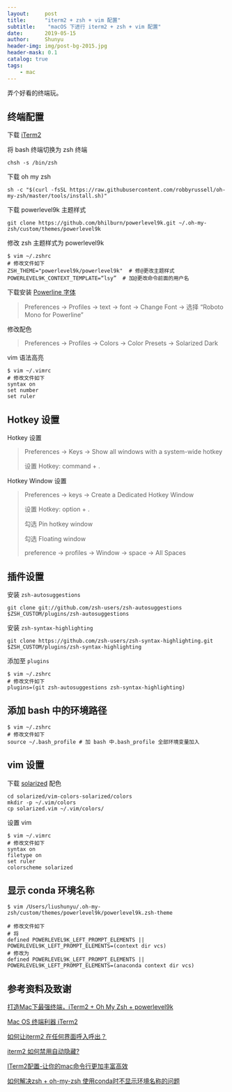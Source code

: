 ```yaml
---
layout:     post
title:      "iterm2 + zsh + vim 配置"
subtitle:    "macOS 下进行 iterm2 + zsh + vim 配置"
date:       2019-05-15
author:     Shunyu
header-img: img/post-bg-2015.jpg
header-mask: 0.1
catalog: true
tags:
    - mac
---
```




弄个好看的终端玩。



## 终端配置

下载 [iTerm2](https://www.iterm2.com/downloads.html)



将 bash 终端切换为 zsh 终端

```
chsh -s /bin/zsh
```



下载 oh my zsh

```
sh -c "$(curl -fsSL https://raw.githubusercontent.com/robbyrussell/oh-my-zsh/master/tools/install.sh)"
```



下载 powerlevel9k 主题样式

```
git clone https://github.com/bhilburn/powerlevel9k.git ~/.oh-my-zsh/custom/themes/powerlevel9k
```



修改 zsh 主题样式为 powerlevel9k

```
$ vim ~/.zshrc
# 修改文件如下
ZSH_THEME="powerlevel9k/powerlevel9k"  # 修@更改主题样式
POWERLEVEL9K_CONTEXT_TEMPLATE=“lsy”  # 加@更改命令前面的用户名
```



下载安装 [Powerline 字体](https://link.jianshu.com/?t=https%3A%2F%2Fgithub.com%2Fpowerline%2Ffonts%2Fblob%2Fmaster%2FMeslo%20Slashed%2FMeslo%20LG%20M%20Regular%20for%20Powerline.ttf)

> Preferences -> Profiles -> text -> font -> Change Font -> 选择 “Roboto Mono for Powerline”



修改配色

> Preferences -> Profiles -> Colors -> Color Presets -> Solarized Dark



vim 语法高亮

```
$ vim ~/.vimrc
# 修改文件如下
syntax on
set number
set ruler
```



## Hotkey 设置

Hotkey 设置

> Preferences -> Keys -> Show all windows with a system-wide hotkey
>
> 设置 Hotkey: command + .



Hotkey Window 设置

> Preferences -> keys -> Create a Dedicated Hotkey Window
>
> 设置 Hotkey: option + .
>
> 勾选 Pin hotkey window
>
> 勾选 Floating window
>
> preference -> profiles -> Window -> space -> All Spaces



## 插件设置

安装 `zsh-autosuggestions` 

```
git clone git://github.com/zsh-users/zsh-autosuggestions $ZSH_CUSTOM/plugins/zsh-autosuggestions
```



安装 `zsh-syntax-highlighting` 

```
git clone https://github.com/zsh-users/zsh-syntax-highlighting.git $ZSH_CUSTOM/plugins/zsh-syntax-highlighting
```



添加至 `plugins`

```
$ vim ~/.zshrc
# 修改文件如下
plugins=(git zsh-autosuggestions zsh-syntax-highlighting)
```



## 添加 bash 中的环境路径

```
$ vim ~/.zshrc
# 修改文件如下
source ~/.bash_profile # 加 bash 中.bash_profile 全部环境变量加入
```



## vim 设置

下载 [solarized](http://ethanschoonover.com/solarized/files/solarized.zip) 配色

```
cd solarized/vim-colors-solarized/colors
mkdir -p ~/.vim/colors 
cp solarized.vim ~/.vim/colors/
```



设置 vim

```
$ vim ~/.vimrc
# 修改文件如下
syntax on
filetype on
set ruler
colorscheme solarized
```



## 显示 conda 环境名称

```
$ vim /Users/liushunyu/.oh-my-zsh/custom/themes/powerlevel9k/powerlevel9k.zsh-theme

# 修改文件如下
# 将
defined POWERLEVEL9K_LEFT_PROMPT_ELEMENTS || POWERLEVEL9K_LEFT_PROMPT_ELEMENTS=(context dir vcs)
# 修改为
defined POWERLEVEL9K_LEFT_PROMPT_ELEMENTS || POWERLEVEL9K_LEFT_PROMPT_ELEMENTS=(anaconda context dir vcs)
```



## 参考资料及致谢

[打造Mac下最强终端，iTerm2 + Oh My Zsh + powerlevel9k](https://feeeei.com/archives/27/?utm_source=wechat_session&utm_medium=social&utm_oi=639600489608777728)

[Mac OS 终端利器 iTerm2](https://www.cnblogs.com/xishuai/p/mac-iterm2.html)

[如何让iterm2 在任何界面呼入呼出？](https://www.wengbi.com/thread_44003_1.html)

[iterm2 如何禁用自动隐藏?](https://www.zhihu.com/question/35568215)

[ITerm2配置-让你的mac命令行更加丰富高效](https://www.jianshu.com/p/405956cdaca6)

[如何解决zsh + oh-my-zsh 使用conda时不显示环境名称的问题](https://www.cnblogs.com/czy-skyline/p/10941546.html)
